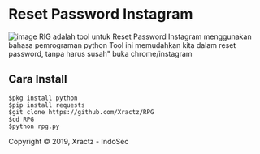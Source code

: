 # Reset Password Instagram
![image](https://github.com/Xractz/RIG/blob/master/rig.jpg)
RIG adalah tool untuk Reset Password Instagram menggunakan bahasa pemrograman python
Tool ini memudahkan kita dalam reset password, tanpa harus susah" buka chrome/instagram

## Cara Install
```
$pkg install python
$pip install requests
$git clone https://github.com/Xractz/RPG
$cd RPG
$python rpg.py
```


Copyright © 2019, Xractz - IndoSec


